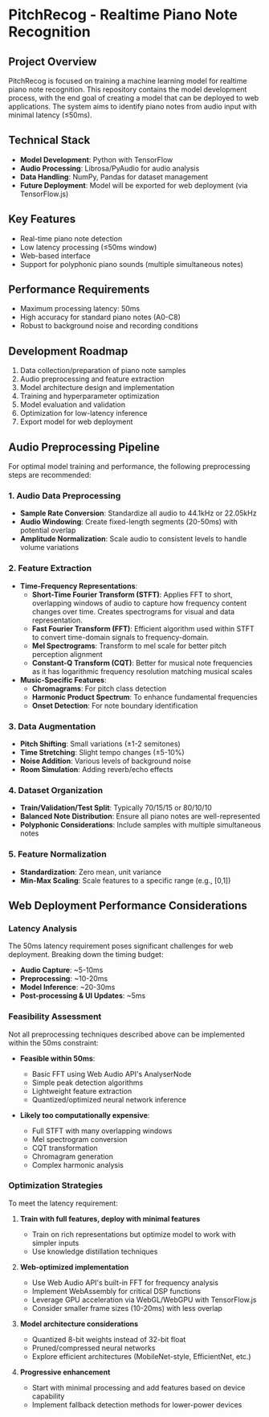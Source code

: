 # PitchRecog - Realtime Piano Note Recognition

## Project Overview
PitchRecog is focused on training a machine learning model for realtime piano note recognition. This repository contains the model development process, with the end goal of creating a model that can be deployed to web applications. The system aims to identify piano notes from audio input with minimal latency (≤50ms).

## Technical Stack
- **Model Development**: Python with TensorFlow 
- **Audio Processing**: Librosa/PyAudio for audio analysis
- **Data Handling**: NumPy, Pandas for dataset management
- **Future Deployment**: Model will be exported for web deployment (via TensorFlow.js)

## Key Features
- Real-time piano note detection
- Low latency processing (≤50ms window)
- Web-based interface
- Support for polyphonic piano sounds (multiple simultaneous notes)

## Performance Requirements
- Maximum processing latency: 50ms
- High accuracy for standard piano notes (A0-C8)
- Robust to background noise and recording conditions

## Development Roadmap
1. Data collection/preparation of piano note samples
2. Audio preprocessing and feature extraction
3. Model architecture design and implementation
4. Training and hyperparameter optimization
5. Model evaluation and validation
6. Optimization for low-latency inference
7. Export model for web deployment

## Audio Preprocessing Pipeline

For optimal model training and performance, the following preprocessing steps are recommended:

### 1. Audio Data Preprocessing
- **Sample Rate Conversion**: Standardize all audio to 44.1kHz or 22.05kHz
- **Audio Windowing**: Create fixed-length segments (20-50ms) with potential overlap
- **Amplitude Normalization**: Scale audio to consistent levels to handle volume variations

### 2. Feature Extraction
- **Time-Frequency Representations**:
  - **Short-Time Fourier Transform (STFT)**: Applies FFT to short, overlapping windows of audio to capture how frequency content changes over time. Creates spectrograms for visual and data representation.
  - **Fast Fourier Transform (FFT)**: Efficient algorithm used within STFT to convert time-domain signals to frequency-domain.
  - **Mel Spectrograms**: Transform to mel scale for better pitch perception alignment
  - **Constant-Q Transform (CQT)**: Better for musical note frequencies as it has logarithmic frequency resolution matching musical scales
- **Music-Specific Features**:
  - **Chromagrams**: For pitch class detection
  - **Harmonic Product Spectrum**: To enhance fundamental frequencies
  - **Onset Detection**: For note boundary identification

### 3. Data Augmentation
- **Pitch Shifting**: Small variations (±1-2 semitones)
- **Time Stretching**: Slight tempo changes (±5-10%)
- **Noise Addition**: Various levels of background noise
- **Room Simulation**: Adding reverb/echo effects

### 4. Dataset Organization
- **Train/Validation/Test Split**: Typically 70/15/15 or 80/10/10
- **Balanced Note Distribution**: Ensure all piano notes are well-represented
- **Polyphonic Considerations**: Include samples with multiple simultaneous notes

### 5. Feature Normalization
- **Standardization**: Zero mean, unit variance
- **Min-Max Scaling**: Scale features to a specific range (e.g., [0,1])

## Web Deployment Performance Considerations

### Latency Analysis
The 50ms latency requirement poses significant challenges for web deployment. Breaking down the timing budget:

- **Audio Capture**: ~5-10ms
- **Preprocessing**: ~10-20ms
- **Model Inference**: ~20-30ms
- **Post-processing & UI Updates**: ~5ms

### Feasibility Assessment
Not all preprocessing techniques described above can be implemented within the 50ms constraint:

- **Feasible within 50ms**:
  - Basic FFT using Web Audio API's AnalyserNode
  - Simple peak detection algorithms
  - Lightweight feature extraction
  - Quantized/optimized neural network inference

- **Likely too computationally expensive**:
  - Full STFT with many overlapping windows
  - Mel spectrogram conversion
  - CQT transformation
  - Chromagram generation
  - Complex harmonic analysis

### Optimization Strategies
To meet the latency requirement:
1. **Train with full features, deploy with minimal features**
   - Train on rich representations but optimize model to work with simpler inputs
   - Use knowledge distillation techniques

2. **Web-optimized implementation**
   - Use Web Audio API's built-in FFT for frequency analysis
   - Implement WebAssembly for critical DSP functions
   - Leverage GPU acceleration via WebGL/WebGPU with TensorFlow.js
   - Consider smaller frame sizes (10-20ms) with less overlap

3. **Model architecture considerations**
   - Quantized 8-bit weights instead of 32-bit float
   - Pruned/compressed neural networks
   - Explore efficient architectures (MobileNet-style, EfficientNet, etc.)

4. **Progressive enhancement**
   - Start with minimal processing and add features based on device capability
   - Implement fallback detection methods for lower-power devices
